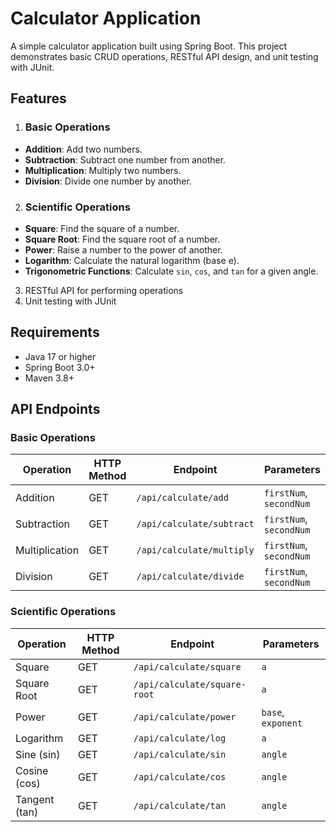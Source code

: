 # Calculator Application

A simple calculator application built using Spring Boot. This project demonstrates basic CRUD operations, RESTful API design, and unit testing with JUnit.

## Features
1. ### Basic Operations
- **Addition**: Add two numbers.
- **Subtraction**: Subtract one number from another.
- **Multiplication**: Multiply two numbers.
- **Division**: Divide one number by another.

2. ### Scientific Operations
- **Square**: Find the square of a number.
- **Square Root**: Find the square root of a number.
- **Power**: Raise a number to the power of another.
- **Logarithm**: Calculate the natural logarithm (base e).
- **Trigonometric Functions**: Calculate `sin`, `cos`, and `tan` for a given angle.

3. RESTful API for performing operations
4. Unit testing with JUnit

## Requirements
- Java 17 or higher
- Spring Boot 3.0+
- Maven 3.8+

## API Endpoints
### Basic Operations
| Operation     | HTTP Method | Endpoint                    | Parameters       |
|---------------|-------------|-----------------------------|------------------|
| Addition      | GET         | `/api/calculate/add`        | `firstNum`, `secondNum`|
| Subtraction   | GET         | `/api/calculate/subtract`   | `firstNum`, `secondNum`|
| Multiplication| GET         | `/api/calculate/multiply`   | `firstNum`, `secondNum`|
| Division      | GET         | `/api/calculate/divide`     | `firstNum`, `secondNum`|

### Scientific Operations
| Operation            | HTTP Method | Endpoint                     | Parameters        |
|-----------------------|-------------|------------------------------|-------------------|
| Square               | GET         | `/api/calculate/square`      | `a`               |
| Square Root          | GET         | `/api/calculate/square-root` | `a`               |
| Power                | GET         | `/api/calculate/power`       | `base`, `exponent`|
| Logarithm            | GET         | `/api/calculate/log`         | `a`               |
| Sine (sin)           | GET         | `/api/calculate/sin`         | `angle`           |
| Cosine (cos)         | GET         | `/api/calculate/cos`         | `angle`           |
| Tangent (tan)        | GET         | `/api/calculate/tan`         | `angle`           |
